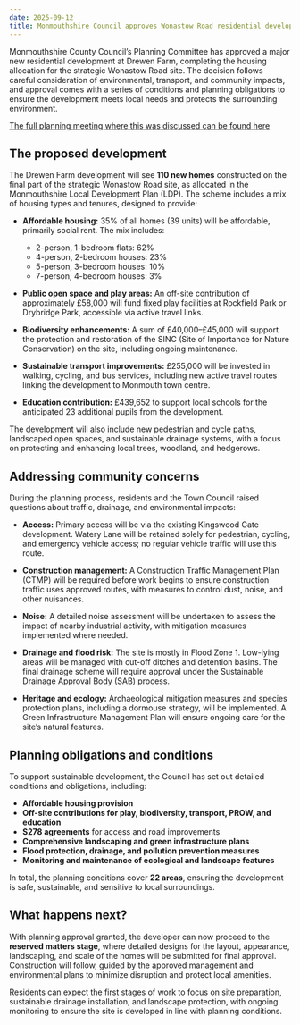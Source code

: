 ```yaml
---
date: 2025-09-12
title: Monmouthshire Council approves Wonastow Road residential development
---
```


Monmouthshire County Council’s Planning Committee has approved a major new residential development at Drewen Farm, completing the housing allocation for the strategic Wonastow Road site. The decision follows careful consideration of environmental, transport, and community impacts, and approval comes with a series of conditions and planning obligations to ensure the development meets local needs and protects the surrounding environment.

[The full planning meeting where this was discussed can be found here](https://www.youtube.com/watch?v=PwcBnI-L_co) 

## The proposed development

The Drewen Farm development will see **110 new homes** constructed on the final part of the strategic Wonastow Road site, as allocated in the Monmouthshire Local Development Plan (LDP). The scheme includes a mix of housing types and tenures, designed to provide:

- **Affordable housing:** 35% of all homes (39 units) will be affordable, primarily social rent. The mix includes:
  - 2-person, 1-bedroom flats: 62%
  - 4-person, 2-bedroom houses: 23%
  - 5-person, 3-bedroom houses: 10%
  - 7-person, 4-bedroom houses: 3%

- **Public open space and play areas:** An off-site contribution of approximately £58,000 will fund fixed play facilities at Rockfield Park or Drybridge Park, accessible via active travel links.

- **Biodiversity enhancements:** A sum of £40,000–£45,000 will support the protection and restoration of the SINC (Site of Importance for Nature Conservation) on the site, including ongoing maintenance.

- **Sustainable transport improvements:** £255,000 will be invested in walking, cycling, and bus services, including new active travel routes linking the development to Monmouth town centre.

- **Education contribution:** £439,652 to support local schools for the anticipated 23 additional pupils from the development.

The development will also include new pedestrian and cycle paths, landscaped open spaces, and sustainable drainage systems, with a focus on protecting and enhancing local trees, woodland, and hedgerows.

## Addressing community concerns

During the planning process, residents and the Town Council raised questions about traffic, drainage, and environmental impacts:

- **Access:** Primary access will be via the existing Kingswood Gate development. Watery Lane will be retained solely for pedestrian, cycling, and emergency vehicle access; no regular vehicle traffic will use this route.

- **Construction management:** A Construction Traffic Management Plan (CTMP) will be required before work begins to ensure construction traffic uses approved routes, with measures to control dust, noise, and other nuisances.

- **Noise:** A detailed noise assessment will be undertaken to assess the impact of nearby industrial activity, with mitigation measures implemented where needed.

- **Drainage and flood risk:** The site is mostly in Flood Zone 1. Low-lying areas will be managed with cut-off ditches and detention basins. The final drainage scheme will require approval under the Sustainable Drainage Approval Body (SAB) process.

- **Heritage and ecology:** Archaeological mitigation measures and species protection plans, including a dormouse strategy, will be implemented. A Green Infrastructure Management Plan will ensure ongoing care for the site’s natural features.

## Planning obligations and conditions

To support sustainable development, the Council has set out detailed conditions and obligations, including:

- **Affordable housing provision**
- **Off-site contributions for play, biodiversity, transport, PROW, and education**
- **S278 agreements** for access and road improvements
- **Comprehensive landscaping and green infrastructure plans**
- **Flood protection, drainage, and pollution prevention measures**
- **Monitoring and maintenance of ecological and landscape features**

In total, the planning conditions cover **22 areas**, ensuring the development is safe, sustainable, and sensitive to local surroundings.

## What happens next?

With planning approval granted, the developer can now proceed to the **reserved matters stage**, where detailed designs for the layout, appearance, landscaping, and scale of the homes will be submitted for final approval. Construction will follow, guided by the approved management and environmental plans to minimize disruption and protect local amenities.

Residents can expect the first stages of work to focus on site preparation, sustainable drainage installation, and landscape protection, with ongoing monitoring to ensure the site is developed in line with planning conditions.
